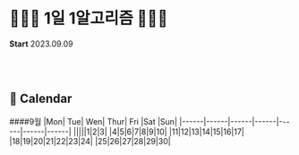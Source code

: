 # 👩🏻‍💻 1일 1알고리즘 👩🏻‍💻

<strong>Start</strong>  2023.09.09

<br><br>
## 📆 Calendar
####9월 
|Mon|	Tue|	Wen|	Thur|	Fri	|Sat |Sun|
|------|------|------|------|------|------|------|
|||||1|2|3|
|4|5|6|7|8|9|10|
|11|12|13|14|15|16|17|
|18|19|20|21|22|23|24|
|25|26|27|28|29|30|
